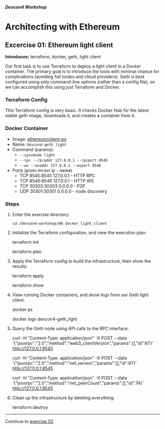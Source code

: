 ***Devcon4 Workshop***
# Architecting with Ethereum
## Excercise 01: Ethereum light client

**Introduces:** terraform, docker, geth, light client

Our first task is to use Terraform to deploy a light client in a Docker container. The primary goal is to introduce the tools with minimal chance for complications (avoiding full nodes and cloud providers). Geth is best configured using only command-line options (rather than a config file), so we can accomplish this using just Terraform and Docker.

### Terraform Config
This Terraform config is very basic. It checks Docker Hub for the latest stable geth image, downloads it, and creates a container from it.

### Docker Container
- Image: [ethereum/client-go](https://hub.docker.com/r/ethereum/client-go/)
- Name: `devcon4-geth_light`
- Command (params):
  - `--syncmode light`
  - `--rpc --rpcaddr 127.0.0.1 --rpcport 8545`
  - `--ws --wsaddr 127.0.0.1 --wsport 8546`
- Ports (proto int:ext ip - name)
  - TCP 8545:8545 127.0.0.1 - HTTP RPC
  - TCP 8546:8546 127.0.0.1 - HTTP WS
  - TCP 30303:30303 0.0.0.0 - P2P
  - UDP 30301:30301 0.0.0.0 - node discovery

### Steps

1. Enter the exercise directory:

    `cd /devcon4-workshop/00_docker_light_client`

2. Initialize the Terraform configuration, and view the execution plan:

    terraform init
    
    terraform plan

3. Apply the Terraform config to build the infrastructure, then show the results:

    terraform apply
    
    terraform show
   
4. View running Docker containers, and show logs from our Geth light client:
 
    docker ps
    
    docker logs devcon4-geth_light

5. Query the Geth node using API calls to the RPC interface:

    curl -H "Content-Type: application/json" -X POST --data '{"jsonrpc":"2.0","method":"web3_clientVersion","params":[],"id":67}' http://127.0.0.1:8545
    
    curl -H "Content-Type: application/json" -X POST --data '{"jsonrpc":"2.0","method":"net_version","params":[],"id":67}' http://127.0.0.1:8545
    
    curl -H "Content-Type: application/json" -X POST --data '{"jsonrpc":"2.0","method":"net_peerCount","params":[],"id":74}' http://127.0.0.1:8545

6. Clean up the infrastructure by deleting everything:

    terraform destroy

---

Continue to [exercise 02](../02_parity_light/README.md)
